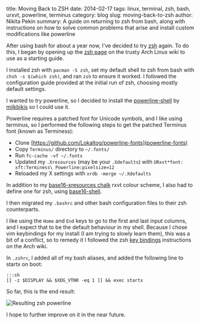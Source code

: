 title: Moving Back to ZSH
date: 2014-02-17
tags: linux, terminal, zsh, bash, urxvt, powerline, terminus
category: blog
slug: moving-back-to-zsh
author: Nikita Pekin
summary: A guide on returning to zsh from bash, along with instructions on how to solve common problems that arise and install custom modifications like powerline

After using bash for about a year now, I've decided to try [zsh](http://www.zsh.org/) again. To do this, I began by opening up the [zsh page](https://wiki.archlinux.org/index.php/zsh) on the trusty Arch Linux wiki to use as a starting guide.

I installed zsh with `pacman -S zsh`, set my default shell to zsh from bash with `chsh -s $(which zsh)`, and ran `zsh` to ensure it worked. I followed the configuration guide provided at the initial run of zsh, choosing mostly default settings.

I wanted to try powerline, so I decided to install the [powerline-shell](https://github.com/milkbikis/powerline-shell) by [milkbikis](https://github.com/milkbikis) so I could use it.

Powerline requires a patched font for Unicode symbols, and I like using terminus, so I performed the following steps to get the patched Terminus font (known as Terminess):

  * Clone [https://github.com/Lokaltog/powerline-fonts](powerline-fonts)
  * Copy `Terminus/` directory to `~/.fonts/`
  * Run `fc-cache -vf ~/.fonts`
  * Updated my `.Xresources` (may be your `.Xdefaults`) with `URxvt*font: xft:Terminess\ Powerline:pixelsize=12`
  * Reloaded my X settings with `xrdb -merge ~/.Xdefaults`

In addition to my [base16-xresources chalk](https://github.com/chriskempson/base16-xresources) rxvt colour scheme, I also had to define one for zsh, using [base16-shell](https://github.com/chriskempson/base16-shell).

I then migrated my `.bashrc` and other bash configuration files to their zsh counterparts.

I like using the `Home` and `End` keys to go to the first and last input columns, and I expect that to be the default behaviour in my shell. Because I chose vim keybindings for my install (I am trying to slowly learn them), this was a bit of a conflict, so to remedy it I followed the zsh [key bindings](https://wiki.archlinux.org/index.php/zsh#Key_bindings) instructions on the Arch wiki.

In `.zshrc`, I added all of my bash aliases, and added the following line to startx on boot:

    :::sh
    [[ -z $DISPLAY && $XDG_VTNR -eq 1 ]] && exec startx

So far, this is the end result:

![Resulting zsh powerline](/assets/2014/moving-back-to-zsh/powerline-result.png)

I hope to further improve on it in the near future.
